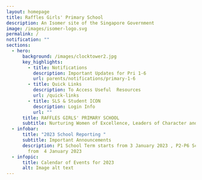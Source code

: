 ```yaml
---
layout: homepage
title: Raffles Girls' Primary School
description: An Isomer site of the Singapore Government
image: /images/isomer-logo.svg
permalink: /
notification: ""
sections:
  - hero:
      background: /images/clocktower2.jpg
      key_highlights:
        - title: Notifications
          description: Important Updates for Pri 1-6
          url: parents/notifications/primary-1-6
        - title: Quick Links
          description: To Access Useful  Resources
          url: /quick-links
        - title: SLS & Student ICON
          description: Login Info
          url: ""
      title: RAFFLES GIRLS' PRIMARY SCHOOL
      subtitle: Nurturing Women of Excellence, Leaders of Character and Service
  - infobar:
      title: "2023 School Reporting "
      subtitle: Important Announcements
      description: P1 School Term starts from 3 January 2023 , P2-P6 School Term start
        from  4 January 2023
  - infopic:
      title: Calendar of Events for 2023
      alt: Image alt text
---
```

